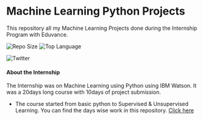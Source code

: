 # Machine Learning Python Projects
This repository all my Machine Learning Projects done during the Internship Program with Eduvance.

![Repo Size](https://img.shields.io/github/repo-size/saswatsamal/ML-Projects?color=black&logo=python&logoColor=orange&style=for-the-badge)
 ![Top Language](https://img.shields.io/github/languages/top/saswatsamal/ML-Projects?color=gr&logo=jupyter&style=for-the-badge)
 
![Twitter](https://img.shields.io/twitter/follow/TweetSaswat?color=blue&logo=twitter&style=for-the-badge)

#### About the Internship
The Internship was on Machine Learning using Python using IBM Watson. It was a 20days long course with 10days of project submission. 
- The course started from basic python to Supervised & Unsupervised Learning. You can find the days wise work in this repository. [Click here]()
